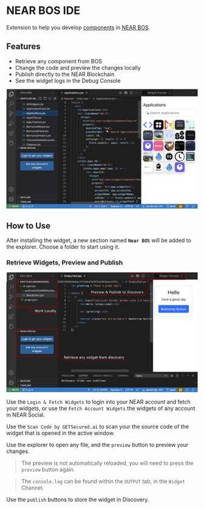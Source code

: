 # NEAR BOS IDE

Extension to help you develop [components](https://discovery.near-docs.io) in [NEAR BOS](https://near.org).

## Features

- Retrieve any component from BOS
- Change the code and preview the changes locally
- Publish directly to the NEAR Blockchain
- See the widget logs in the Debug Console

![Extension Overview](./readme/extension.jpeg)

## How to Use

After installing the widget, a new section named **`Near BOS`** will be added to the explorer. Choose a folder to start using it.

### Retrieve Widgets, Preview and Publish

![Preview](./readme/features.png)

Use the `Login & Fetch Widgets` to login into your NEAR account and fetch your widgets, or use the `Fetch Account Widgets` the widgets of any account in NEAR Social.

Use the `Scan Code by GETSecured.ai` to scan your the source code of the widget that is opened in the active window.

Use the explorer to open any file, and the `preview` button to preview your changes.

> The preview is not automatically reloaded, you will need to press the `preview` button again.

> The `console.log` can be found within the `OUTPUT` tab, in the `Widget` Channel.

Use the `publish` buttons to store the widget in Discovery.
